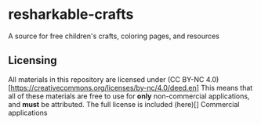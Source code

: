 # resharkable-crafts
A source for free children's crafts, coloring pages, and resources

## Licensing
All materials in this repository are licensed under (CC BY-NC 4.0)[https://creativecommons.org/licenses/by-nc/4.0/deed.en] 
This means that all of these materials are free to use for **only** non-commercial applications, and **must** be attributed. 
The full license is included (here)[]
Commercial applications

